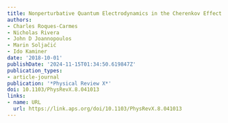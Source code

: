 ```yaml
---
title: Nonperturbative Quantum Electrodynamics in the Cherenkov Effect
authors:
- Charles Roques-Carmes
- Nicholas Rivera
- John D Joannopoulos
- Marin Soljačić
- Ido Kaminer
date: '2018-10-01'
publishDate: '2024-11-15T01:34:50.619847Z'
publication_types:
- article-journal
publication: '*Physical Review X*'
doi: 10.1103/PhysRevX.8.041013
links:
- name: URL
  url: https://link.aps.org/doi/10.1103/PhysRevX.8.041013
---
```

